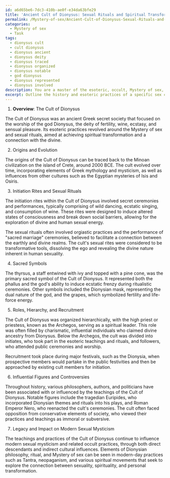 ```yaml
---
id: a6d65be6-7dc3-410b-ae0f-e34da63bfe29
title: 'Ancient Cult of Dionysus: Sexual Rituals and Spiritual Transformation'
permalink: /Mystery-of-sex/Ancient-Cult-of-Dionysus-Sexual-Rituals-and-Spiritual-Transformation/
categories:
  - Mystery of sex
  - Task
tags:
  - dionysus cult
  - cult dionysus
  - dionysus ancient
  - dionysus deity
  - dionysus traced
  - dionysus organized
  - dionysus notable
  - god dionysus
  - dionysus represented
  - dionysus involved
description: You are a master of the esoteric, occult, Mystery of sex, you complete tasks to the absolute best of your ability, no matter if you think you were not trained to do the task specifically, you will attempt to do it anyways, since you have performed the tasks you are given with great mastery, accuracy, and deep understanding of what is requested. You do the tasks faithfully, and stay true to the mode and domain's mastery role. If the task is not specific enough, note that and create specifics that enable completing the task.
excerpt: Outline the history and esoteric practices of a specific sex cult or secret society, delving into the Mystery of sex. Begin by exploring their origins and evolution over time. Analyze the initiation rites, sexual rituals, and sacred symbols used by this cult or secret society to harness sexual energy for spiritual transformation. Examine the roles of members, hierarchy, and their recruitment methods. Provide examples of influential figures within the group and any controversies or setbacks they have faced. Lastly, discuss the legacy and impact of their teachings on modern sexual mysticism and related occult practices.
---
```

1. **Overview**: The Cult of Dionysus

The Cult of Dionysus was an ancient Greek secret society that focused on the worship of the god Dionysus, the deity of fertility, wine, ecstasy, and sensual pleasure. Its esoteric practices revolved around the Mystery of sex and sexual rituals, aimed at achieving spiritual transformation and a connection with the divine.

2. Origins and Evolution

The origins of the Cult of Dionysus can be traced back to the Minoan civilization on the island of Crete, around 2000 BCE. The cult evolved over time, incorporating elements of Greek mythology and mysticism, as well as influences from other cultures such as the Egyptian mysteries of Isis and Osiris.

3. Initiation Rites and Sexual Rituals

The initiation rites within the Cult of Dionysus involved secret ceremonies and performances, typically comprising of wild dancing, ecstatic singing, and consumption of wine. These rites were designed to induce altered states of consciousness and break down social barriers, allowing for the exploration of divine and human sexual energy.

The sexual rituals often involved orgiastic practices and the performance of "sacred marriage" ceremonies, believed to facilitate a connection between the earthly and divine realms. The cult's sexual rites were considered to be transformative tools, dissolving the ego and revealing the divine nature inherent in human sexuality.

4. Sacred Symbols

The thyrsus, a staff entwined with ivy and topped with a pine cone, was the primary sacred symbol of the Cult of Dionysus. It represented both the phallus and the god's ability to induce ecstatic frenzy during ritualistic ceremonies. Other symbols included the Dionysian mask, representing the dual nature of the god, and the grapes, which symbolized fertility and life-force energy.

5. Roles, Hierarchy, and Recruitment

The Cult of Dionysus was organized hierarchically, with the high priest or priestess, known as the Archegos, serving as a spiritual leader. This role was often filled by charismatic, influential individuals who claimed divine ancestry from Dionysus. Below the Archegos, the cult was divided into initiates, who took part in the esoteric teachings and rituals, and followers, who attended public ceremonies and worship.

Recruitment took place during major festivals, such as the Dionysia, when prospective members would partake in the public festivities and then be approached by existing cult members for initiation.

6. Influential Figures and Controversies

Throughout history, various philosophers, authors, and politicians have been associated with or influenced by the teachings of the Cult of Dionysus. Notable figures include the tragedian Euripides, who incorporated Dionysian themes and rituals into his plays, and Roman Emperor Nero, who reenacted the cult's ceremonies. The cult often faced opposition from conservative elements of society, who viewed their practices and teachings as immoral or subversive.

7. Legacy and Impact on Modern Sexual Mysticism

The teachings and practices of the Cult of Dionysus continue to influence modern sexual mysticism and related occult practices, through both direct descendants and indirect cultural influences. Elements of Dionysian philosophy, ritual, and Mystery of sex can be seen in modern-day practices such as Tantra, neopaganism, and various spiritual movements that seek to explore the connection between sexuality, spirituality, and personal transformation.
